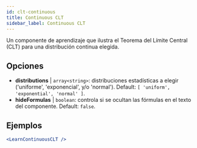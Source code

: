 ```yaml
---
id: clt-continuous
title: Continuous CLT
sidebar_label: Continuous CLT
---
```


Un componente de aprendizaje que ilustra el Teorema del Límite Central (CLT) para una distribución continua elegida.

## Opciones

* __distributions__ | `array<string>`: distribuciones estadísticas a elegir ('uniforme', 'exponencial', y/o 'normal'). Default: `[
  'uniform',
  'exponential',
  'normal'
]`.
* __hideFormulas__ | `boolean`: controla si se ocultan las fórmulas en el texto del componente. Default: `false`.


## Ejemplos

```jsx live
<LearnContinuousCLT />
```

